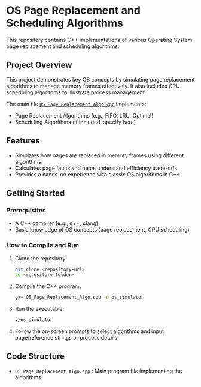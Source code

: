 # OS Page Replacement and Scheduling Algorithms

This repository contains C++ implementations of various Operating System page replacement and scheduling algorithms.

## Project Overview

This project demonstrates key OS concepts by simulating page replacement algorithms to manage memory frames effectively. It also includes CPU scheduling algorithms to illustrate process management.

The main file [`OS_Page_Replacement_Algo.cpp`](./OS_Page_Replacement_Algo.cpp) implements:

- Page Replacement Algorithms (e.g., FIFO, LRU, Optimal)
- Scheduling Algorithms (if included, specify here)

## Features

- Simulates how pages are replaced in memory frames using different algorithms.
- Calculates page faults and helps understand efficiency trade-offs.
- Provides a hands-on experience with classic OS algorithms in C++.

## Getting Started

### Prerequisites

- A C++ compiler (e.g., g++, clang)
- Basic knowledge of OS concepts (page replacement, CPU scheduling)

### How to Compile and Run

1. Clone the repository:
   ```bash
   git clone <repository-url>
   cd <repository-folder>
    ````

2. Compile the C++ program:

   ```bash
   g++ OS_Page_Replacement_Algo.cpp -o os_simulator
   ```

3. Run the executable:

   ```bash
   ./os_simulator
   ```

4. Follow the on-screen prompts to select algorithms and input page/reference strings or process details.

## Code Structure

* `OS_Page_Replacement_Algo.cpp` : Main program file implementing the algorithms.
